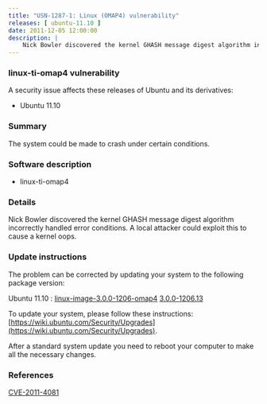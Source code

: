 ```yaml
---
title: "USN-1287-1: Linux (OMAP4) vulnerability"
releases: [ ubuntu-11.10 ]
date: 2011-12-05 12:00:00
description: |
    Nick Bowler discovered the kernel GHASH message digest algorithm incorrectly handled error conditions. A local attacker could exploit this to cause a kernel oops. 
--- 
```

 
### linux-ti-omap4 vulnerability

A security issue affects these releases of Ubuntu and its derivatives:

* Ubuntu 11.10

### Summary

The system could be made to crash under certain conditions. 

### Software description

* linux-ti-omap4 

### Details

Nick Bowler discovered the kernel GHASH message digest algorithm incorrectly handled error conditions. A local attacker could exploit this to cause a kernel oops. 

### Update instructions

The problem can be corrected by updating your system to the following package version:

Ubuntu 11.10
 : [linux-image-3.0.0-1206-omap4](https://launchpad.net/ubuntu/+source/linux-ti-omap4) <span> [3.0.0-1206.13](https://launchpad.net/ubuntu/+source/linux-ti-omap4/3.0.0-1206.13) </span> 

To update your system, please follow these instructions: [https://wiki.ubuntu.com/Security/Upgrades](https://wiki.ubuntu.com/Security/Upgrades).

After a standard system update you need to reboot your computer to make all the necessary changes. 

### References

 [CVE-2011-4081](http://people.ubuntu.com/~ubuntu-security/cve/CVE-2011-4081)
 

